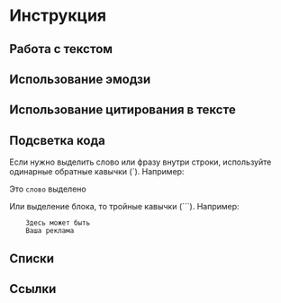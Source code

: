 # Инструкция

## Работа с текстом

## Использование эмодзи

## Использование цитирования в тексте

## Подсветка кода

Если нужно выделить слово или фразу внутри строки, используйте одинарные обратные кавычки (`). Например: 

Это `слово` выделено 

Или выделение блока, то тройные кавычки (```). Например:

```
    Здесь может быть
    Ваша реклама
```

## Списки

## Ссылки